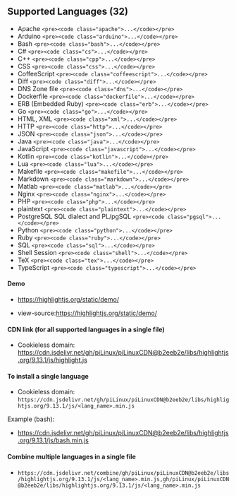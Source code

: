 ## Supported Languages (32)

- Apache `<pre><code class="apache">...</code></pre>`
- Arduino `<pre><code class="arduino">...</code></pre>`
- Bash `<pre><code class="bash">...</code></pre>`
- C# `<pre><code class="cs">...</code></pre>`
- C++ `<pre><code class="cpp">...</code></pre>`
- CSS `<pre><code class="css">...</code></pre>`
- CoffeeScript `<pre><code class="coffeescript">...</code></pre>`
- Diff `<pre><code class="diff">...</code></pre>`
- DNS Zone file `<pre><code class="dns">...</code></pre>`
- Dockerfile `<pre><code class="dockerfile">...</code></pre>`
- ERB (Embedded Ruby) `<pre><code class="erb">...</code></pre>`
- Go `<pre><code class="go">...</code></pre>`
- HTML, XML `<pre><code class="xml">...</code></pre>`
- HTTP `<pre><code class="http">...</code></pre>`
- JSON `<pre><code class="json">...</code></pre>`
- Java `<pre><code class="java">...</code></pre>`
- JavaScript `<pre><code class="javascript">...</code></pre>`
- Kotlin `<pre><code class="kotlin">...</code></pre>`
- Lua `<pre><code class="lua">...</code></pre>`
- Makefile `<pre><code class="makefile">...</code></pre>`
- Markdown `<pre><code class="markdown">...</code></pre>`
- Matlab `<pre><code class="matlab">...</code></pre>`
- Nginx `<pre><code class="nginx">...</code></pre>`
- PHP `<pre><code class="php">...</code></pre>`
- plaintext `<pre><code class="plaintext">...</code></pre>`
- PostgreSQL SQL dialect and PL/pgSQL `<pre><code class="pgsql">...</code></pre>`
- Python `<pre><code class="python">...</code></pre>`
- Ruby `<pre><code class="ruby">...</code></pre>`
- SQL `<pre><code class="sql">...</code></pre>`
- Shell Session `<pre><code class="shell">...</code></pre>`
- TeX `<pre><code class="tex">...</code></pre>`
- TypeScript `<pre><code class="typescript">...</code></pre>`


#### Demo

- https://highlightjs.org/static/demo/

- view-source:https://highlightjs.org/static/demo/


#### CDN link (for all supported languages in a single file)

- Cookieless domain: https://cdn.jsdelivr.net/gh/piLinux/piLinuxCDN@b2eeb2e/libs/highlightjs.org/9.13.1/js/highlight.js

#### To install a single language

- Cookieless domain: `https://cdn.jsdelivr.net/gh/piLinux/piLinuxCDN@b2eeb2e/libs/highlightjs.org/9.13.1/js/<lang_name>.min.js`

Example (bash): 

- https://cdn.jsdelivr.net/gh/piLinux/piLinuxCDN@b2eeb2e/libs/highlightjs.org/9.13.1/js/bash.min.js

#### Combine multiple languages in a single file

- `https://cdn.jsdelivr.net/combine/gh/piLinux/piLinuxCDN@b2eeb2e/libs/highlightjs.org/9.13.1/js/<lang_name>.min.js,gh/piLinux/piLinuxCDN@b2eeb2e/libs/highlightjs.org/9.13.1/js/<lang_name>.min.js`